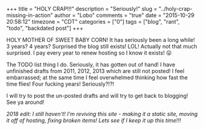 +++
title = "HOLY CRAP!!!"
description = "Seriously!"
slug = "../holy-crap-missing-in-action"
author = "Lobo"
comments = "true"
date = "2015-10-29 20:58:12"
timezone = "CDT"
categories = ["0"]
tags = ["blog", "rant", "todo", "backdated post"]
+++

HOLY MOTHER OF SWEET BABY CORN! It has seriously been a long while! 3 years? 4 years? Surprised the blog still exists! LOL! Actually not that much surprised. I pay every year to renew hosting so I know it exists! :stuck_out_tongue:

The TODO list thing I do. Seriously, it has gotten out of hand! I have unfinished drafts from 2011, 2012, 2013 which are still not posted! I feel embarrassed; at the same time I feel overwhelmed thinking how fast the time flies!
Four fucking years! Seriously?!?!

I will try to post the un-posted drafts and will try to get back to blogging!  See ya around!

_2018 edit: I still haven't! I'm reviving this site - making it a static site, moving it off of hosting, fixing broken items! Lets see if I keep it up this time!!!_
